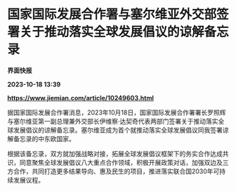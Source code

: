 # 国家国际发展合作署与塞尔维亚外交部签署关于推动落实全球发展倡议的谅解备忘录
**界面快报**

**2023-10-18 13:39**

**https://www.jiemian.com/article/10249603.html**

据国家国际发展合作署消息，2023年10月18日，国家国际发展合作署署长罗照辉与塞尔维亚第一副总理兼外交部长伊维察·达契奇代表两部门签署关于推动落实全球发展倡议的谅解备忘录。塞尔维亚成为首个就推动落实全球发展倡议同我签署谅解备忘录的中东欧国家。

根据该备忘录，双方就加强战略对接，拓展全球发展倡议框架下的务实合作达成共识，同意聚焦全球发展倡议八大重点合作领域，积极开展政策对话，加强双边及三方合作，共同打造更多结果导向、惠及民生的项目，推进落实联合国2030年可持续发展议程。